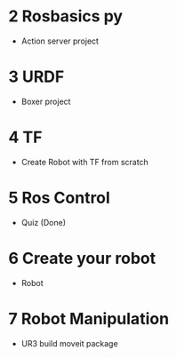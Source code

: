 # 2 Rosbasics py
- Action server project
# 3 URDF
- Boxer project
# 4 TF
- Create Robot with TF from scratch
# 5 Ros Control
- Quiz (Done)
# 6 Create your robot
- Robot
# 7 Robot Manipulation
- UR3 build moveit package